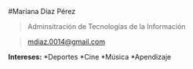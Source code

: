 #Mariana Díaz Pérez

> Adminsitración de Tecnologías de la Información

> mdiaz.0014@gmail.com

**Intereses:**
*Deportes
*Cine
*Música
*Apendizaje
